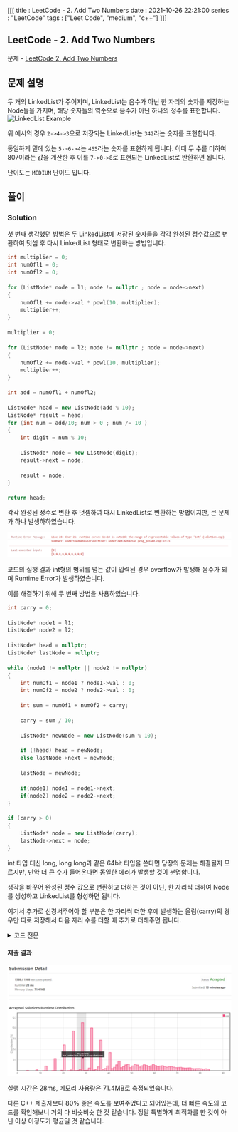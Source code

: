 [[[
title : LeetCode - 2. Add Two Numbers
date : 2021-10-26 22:21:00
series : "LeetCode"
tags : ["Leet Code", "medium", "c++"]
]]]

## LeetCode - 2. Add Two Numbers
문제 - [LeetCode 2. Add Two Numbers](https://leetcode.com/problems/add-two-numbers/)

## 문제 설명
두 개의 LinkedList가 주어지며, LinkedList는 음수가 아닌 한 자리의 숫자를 저장하는 Node들을 가지며, 해당 숫자들의 역순으로 음수가 아닌 하나의 정수를 표현합니다.
![LinkedList Example](https://assets.leetcode.com/uploads/2020/10/02/addtwonumber1.jpg)

위 예시의 경우 `2->4->3`으로 저장되는 LinkedList는 `342`라는 숫자를 표현합니다.

동일하게 밑에 있는 `5->6->4`는 `465`라는 숫자를 표현하게 됩니다. 이때 두 수를 더하여 807이라는 값을 계산한 후 이를 `7->0->8`로 표현되는 LinkedList로 반환하면 됩니다.

난이도는 `MEDIUM` 난이도 입니다.

## 풀이
### Solution

첫 번째 생각했던 방법은 두 LinkedList에 저장된 숫자들을 각각 완성된 정수값으로 변환하여 덧셈 후 다시 LinkedList 형태로 변환하는 방법입니다.

```c++
int multiplier = 0;
int numOfl1 = 0;
int numOfl2 = 0;

for (ListNode* node = l1; node != nullptr ; node = node->next)
{
    numOfl1 += node->val * powl(10, multiplier);
    multiplier++;
}

multiplier = 0;

for (ListNode* node = l2; node != nullptr ; node = node->next)
{
    numOfl2 += node->val * powl(10, multiplier);
    multiplier++;
}

int add = numOfl1 + numOfl2;

ListNode* head = new ListNode(add % 10);
ListNode* result = head;
for (int num = add/10; num > 0 ; num /= 10 )
{
    int digit = num % 10;

    ListNode* node = new ListNode(digit);
    result->next = node;

    result = node;
}

return head;
```

각각 완성된 정수로 변환 후 덧셈하여 다시 LinkedList로 변환하는 방법이지만, 큰 문제가 하나 발생하하였습니다.

![overflow](./assets/images/leet_code/2.add_two_number/overflow.png)

코드의 실행 결과 int형의 범위를 넘는 값이 입력된 경우 overflow가 발생해 음수가 되며 Runtime Error가 발생하였습니다.

이를 해결하기 위해 두 번째 방법을 사용하였습니다.

```c++
int carry = 0;

ListNode* node1 = l1;
ListNode* node2 = l2;

ListNode* head = nullptr;
ListNode* lastNode = nullptr;

while (node1 != nullptr || node2 != nullptr)
{
    int numOf1 = node1 ? node1->val : 0;
    int numOf2 = node2 ? node2->val : 0;

    int sum = numOf1 + numOf2 + carry;

    carry = sum / 10;

    ListNode* newNode = new ListNode(sum % 10);

    if (!head) head = newNode;
    else lastNode->next = newNode;

    lastNode = newNode;

    if(node1) node1 = node1->next;
    if(node2) node2 = node2->next;
}

if (carry > 0)
{
    ListNode* node = new ListNode(carry);
    lastNode->next = node;
}
```

int 타입 대신 long, long long과 같은 64bit 타입을 쓴다면 당장의 문제는 해결될지 모르지만, 만약 더 큰 수가 들어온다면 동일한 에러가 발생할 것이 분명합니다.

생각을 바꾸어 완성된 정수 값으로 변환하고 더하는 것이 아닌, 한 자리씩 더하여 Node를 생성하고 LinkedList를 형성하면 됩니다.

여기서 추가로 신경써주어야 할 부분은 한 자리씩 더한 후에 발생하는 올림(carry)의 경우만 따로 저장해서 다음 자리 수를 더할 때 추가로 더해주면 됩니다.

<details>
<summary>코드 전문</summary>
    
```c++
class Solution {
public:
    ListNode* addTwoNumbers(ListNode* l1, ListNode* l2) 
    {
        int carry = 0;

        ListNode* node1 = l1;
        ListNode* node2 = l2;

        ListNode* head = nullptr;
        ListNode* lastNode = nullptr;

        while (node1 != nullptr || node2 != nullptr)
        {
            int numOf1 = node1 ? node1->val : 0;
            int numOf2 = node2 ? node2->val : 0;

            int sum = numOf1 + numOf2 + carry;

            carry = sum / 10;

            ListNode* newNode = new ListNode(sum % 10);

            if (!head) head = newNode;
            else lastNode->next = newNode;

            lastNode = newNode;

            if(node1) node1 = node1->next;
            if(node2) node2 = node2->next;
        }

        if (carry > 0)
        {
            ListNode* node = new ListNode(carry);
            lastNode->next = node;
        }
    
        return head;
    }
};
```

</details>

#### 제출 결과
![Result](./assets/images/leet_code/2.add_two_number/result.png)

실행 시간은 28ms, 메모리 사용량은 71.4MB로 측정되었습니다. 

다른 C++ 제출자보다 80% 좋은 속도를 보여주었다고 되어있는데, 더 빠른 속도의 코드를 확인해보니 거의 다 비슷비슷 한 것 같습니다. 정말 특별하게 최적화를 한 것이 아닌 이상 이정도가 평균일 것 같습니다.